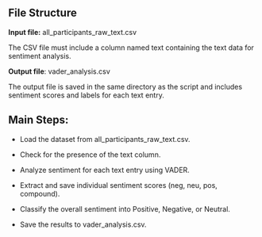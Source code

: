 ## File Structure

**Input file:** all_participants_raw_text.csv

The CSV file must include a column named text containing the text data for sentiment analysis.

**Output file**: vader_analysis.csv

The output file is saved in the same directory as the script and includes sentiment scores and labels for each text entry.


## Main Steps:

- Load the dataset from all_participants_raw_text.csv.

- Check for the presence of the text column.

- Analyze sentiment for each text entry using VADER.

- Extract and save individual sentiment scores (neg, neu, pos, compound).

- Classify the overall sentiment into Positive, Negative, or Neutral.

- Save the results to vader_analysis.csv.
